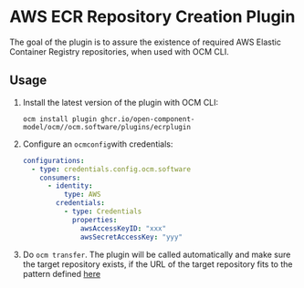 # AWS ECR Repository Creation Plugin

The goal of the plugin is to assure the existence of required AWS Elastic Container Registry repositories, when used with OCM CLI.

## Usage

1. Install the latest version of the plugin with OCM CLI:

    ```console
    ocm install plugin ghcr.io/open-component-model/ocm//ocm.software/plugins/ecrplugin
    ```

2. Configure an `ocmconfig`with credentials:

    ```yaml
    configurations:
      - type: credentials.config.ocm.software
        consumers:
          - identity:
              type: AWS
            credentials:
              - type: Credentials
                properties:
                  awsAccessKeyID: "xxx"
                  awsSecretAccessKey: "yyy"
    ```

3. Do `ocm transfer`. The plugin will be called automatically and make sure the target repository exists,
if the URL of the target repository fits to the pattern defined [here](https://github.com/open-component-model/ocm/blob/main/cmds/ecrplugin/actions/action.go#L110)
